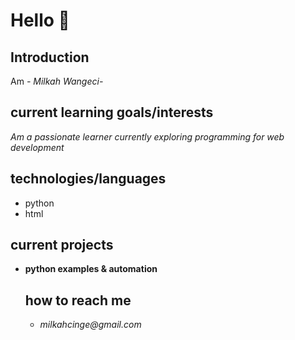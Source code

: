 # Hello 👋

## Introduction 
Am *-  Milkah Wangeci-*

## current learning goals/interests
_Am a passionate learner currently exploring *programming for web development*_

## technologies/languages
- python
- html

## current projects

- **python examples & automation**

  ## how to reach me
  - _milkahcinge@gmail.com_


<!--
**milkahhub/milkahhub** is a ✨ _special_ ✨ repository because its `README.md` (this file) appears on your GitHub profile.

Here are some ideas to get you started:

- 🔭 I’m currently working on ...
- 🌱 I’m currently learning ...
- 👯 I’m looking to collaborate on ...
- 🤔 I’m looking for help with ...
- 💬 Ask me about ...
- 📫 How to reach me: ...
- 😄 Pronouns: ...
- ⚡ Fun fact: ...
-->
